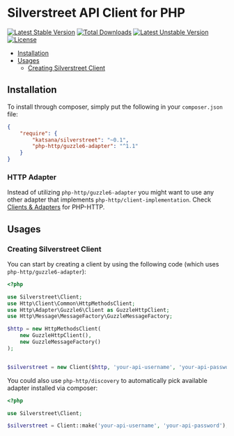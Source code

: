 Silverstreet API Client for PHP
==============

[![Latest Stable Version](https://poser.pugx.org/katsana/silverstreet/v/stable)](https://packagist.org/packages/katsana/silverstreet)
[![Total Downloads](https://poser.pugx.org/katsana/silverstreet/downloads)](https://packagist.org/packages/katsana/silverstreet)
[![Latest Unstable Version](https://poser.pugx.org/katsana/silverstreet/v/unstable)](https://packagist.org/packages/katsana/silverstreet)
[![License](https://poser.pugx.org/katsana/silverstreet/license)](https://packagist.org/packages/katsana/silverstreet)


* [Installation](#installation)
* [Usages](#usages)
  - [Creating Silverstreet Client](#creating-silverstreet-client)


## Installation

To install through composer, simply put the following in your `composer.json` file:

```json
{
    "require": {
        "katsana/silverstreet": "~0.1",
        "php-http/guzzle6-adapter": "^1.1"
    }
}
```

### HTTP Adapter

Instead of utilizing `php-http/guzzle6-adapter` you might want to use any other adapter that implements `php-http/client-implementation`. Check [Clients & Adapters](http://docs.php-http.org/en/latest/clients.html) for PHP-HTTP.

## Usages

### Creating Silverstreet Client

You can start by creating a client by using the following code (which uses `php-http/guzzle6-adapter`):

```php
<?php

use Silverstreet\Client;
use Http\Client\Common\HttpMethodsClient;
use Http\Adapter\Guzzle6\Client as GuzzleHttpClient;
use Http\Message\MessageFactory\GuzzleMessageFactory;

$http = new HttpMethodsClient(
    new GuzzleHttpClient(), 
    new GuzzleMessageFactory()
);


$silverstreet = new Client($http, 'your-api-username', 'your-api-password');
```

You could also use `php-http/discovery` to automatically pick available adapter installed via composer:

```php
<?php

use Silverstreet\Client;

$silverstreet = Client::make('your-api-username', 'your-api-password');
```
